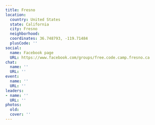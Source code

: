 ```yaml
---
title: Fresno
location:
  country: United States
  state: California
  city: Fresno
  neighborhood: 
  coordinates: 36.748793, -119.71484
  plusCode: ''
social:
  name: Facebook page
  URL: https://www.facebook.com/groups/free.code.camp.fresno.ca
chat:
  name: ''
  URL: ''
event:
  name: ''
  URL: ''
leaders:
- name: ''
  URL: ''
photos:
  old: 
  cover: ''
---
```

